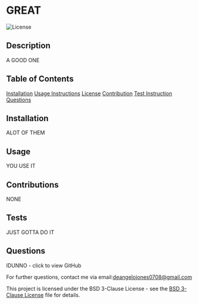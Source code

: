 # GREAT
  ![License](https://img.shields.io/badge/license-BSD%203--Clause-blue)
  
  ## Description
  
  A GOOD ONE
  
  ## Table of Contents
  
  [Installation](#Installtion)
  [Usage Instructions](#Usage)
  [License](#License)
  [Contribution](#Contributions)
  [Test Instruction](#Tests)
  [Questions](#Questions)
  
  ## Installation
  
  ALOT OF THEM
  
  ## Usage
  
  YOU USE IT
  
  ## Contributions
  
  NONE
  
  ## Tests
  
  JUST GOTTA DO IT

  ## Questions
  IDUNNO - click to view GitHub
  
  For further questions, contact me via email:deangelojones0708@gmail.com
  
  This project is licensed under the BSD 3-Clause License - see the [BSD 3-Clause License](LICENSE) file for details.